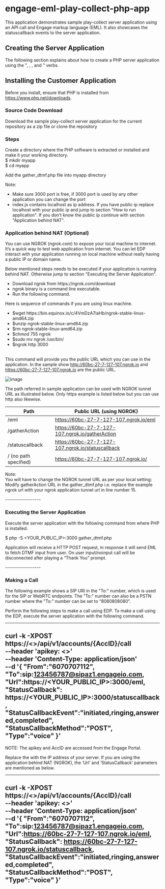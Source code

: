 # engage-eml-play-collect-php-app
This application demonstrates sample play-collect server application using an API call and Engage markup language (EML). It also showcases the statuscallback events to the server application.


<h2>Creating the Server Application</h2>

<p>The following section explains about how to create a PHP server application using the "<Gather>, <Say>, <Dial>, and <Hangup>" verbs.</p>


<h2>Installing the Customer Application</h2>

Before you install, ensure that PHP is installed from https://www.php.net/downloads.

<h3>Source Code Download</h3>
Download the sample play-collect server application for the current repository as a zip file or clone the repository

<h3>Steps</h3>
<p>Create a directory where the PHP software is extracted or installed and make it your working directory.<br>
$ mkdir myapp <br>
$ cd myapp <br>
</p>
	<p> Add the gather_dtmf.php file into myapp directory </p>

Note: <br>
<ul>
<li>Make sure 3000 port is free, if 3000 port is used by any other application you can change the port</li>
<li>index.js contains localhost as ip address. If you have public ip replace localhost with your public ip and jump to section "How to run application". If you don’t know the public ip continue with section "Application behind NAT".</li>
</ul>
</p>

<h3>Application behind NAT (Optional)</h3>
<p>You can use NGROK (ngrok.com) to expose your local machine to internet. It’s a quick way to test web application from internet. You can let EDP interact with your application running on local machine without really having a public IP or domain name. </p>

<p>Below mentioned steps needs to be executed if your application is running behind NAT. Otherwise jump to section "Executing the Server Application".</p>

<ul>
	<li>Download ngrok from https://ngrok.com/download</li>
	<li>ngrok binary is a command line executable.</li>
	<li>Run the following command. </li>
</ul>

<p>Here is sequence of commands if you are using linux machine. 
<ul>
	<li>$wget https://bin.equinox.io/c/4VmDzA7iaHb/ngrok-stable-linux-amd64.zip</li>
	<li>$unzip ngrok-stable-linux-amd64.zip</li>
	<li>$rm ngrok-stable-linux-amd64.zip</li>
	<li>$chmod 755 ngrok</li>
	<li>$sudo mv ngrok /usr/bin/</li>
	<li>$ngrok http 3000</li>
</ul>

<br>This command will provide you the public URL which you can use in the application. In the sample show http://60bc-27-7-127-107.ngrok.io and https://60bc-27-7-127-107.ngrok.io are the public URL.

![image](https://user-images.githubusercontent.com/105645941/173058143-fcf053a5-274a-4ff1-953f-7b07e1c293b3.png)

</p>

<p>
The path referred in sample application can be used with NGROK tunnel URL as illustrated below. Only https example is listed below but you can use http also likewise.<br>

| Path                  | Public URL (using NGROK)                          |
|-----------------------|---------------------------------------------------|
| /eml                  | https://60bc-27-7-127-107.ngrok.io/eml            |
| /gatherAction         | https://60bc-27-7-127-107.ngrok.io/gatherAction   |
| /statuscallback       | https://60bc-27-7-127-107.ngrok.io/statuscallback |
| / (no path specified) | https://60bc-27-7-127-107.ngrok.io/               |
	
Note:<br>
You will have to change the NGROK tunnel URL as per your local setting: Modify gatherAction URL in the gather_dtmf.php i.e. replace the example ngrok url with your ngrok application tunnel url in line number 15.<br>
</p>
------------------

### Executing the Server Application
Execute the server application with the following command from where PHP is installed.

$ php -S <YOUR_PUBLIC_IP>:3000 gather_dtmf.php

<p> Application will receive a HTTP POST request, in response it will send EML to fetch DTMF input from user. On user input/noinput call will be disconnected after playing a “Thank You” prompt. </p>
------------------
	
### Making a Call
The following example shows a SIP URI in the "To:" number, which is used for the SIP or WebRTC endpoints. The "To:" number can also be a PSTN number where the "To:" number can be set to “8080808080”.

Perform the following steps to make a call using EDP.
To make a call using the EDP, execute the server application with the following command.

-----------------
curl -k -XPOST https://<<base URL>>/api/v1/accounts/{AccID}/call \
--header 'apikey: <<Your API Key>>' \
--header 'Content-Type: application/json' \
--d '{
"From":"6070707112",
"To":sip:123456787@sipaz1.engageio.com,
"Url":https://<YOUR_PUBLIC_IP>:3000/eml,
"StatusCallback": https://<YOUR_PUBLIC_IP>:3000/statuscallback,
"StatusCallbackEvent":"initiated,ringing,answered,completed",
"StatusCallbackMethod":"POST",
"Type":"voice"
}'
-----------------


NOTE: The apikey and AccID are accessed from the Engage Portal.

Replace the <YourApplicationPublicIp> with the IP address of your server. If you are using the application behind NAT (NGROK), the ‘Url’ and ‘StatusCallback’ parameters are mentioned as below.

------------------
curl -k -XPOST https://<<base URL>>/api/v1/accounts/{AccID}/call \
--header 'apikey: <<Your API Key>>' \
--header 'Content-Type: application/json' \
--d '{
"From":"6070707112",
"To":sip:123456787@sipaz1.engageio.com,
"Url":https://60bc-27-7-127-107.ngrok.io/eml,
"StatusCallback": https://60bc-27-7-127-107.ngrok.io/statuscallback,
"StatusCallbackEvent":"initiated,ringing,answered,completed",
"StatusCallbackMethod":"POST",
"Type":"voice"
}'
-----------------

